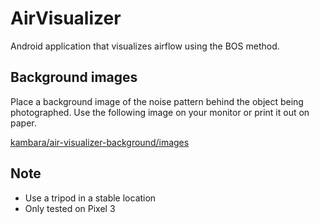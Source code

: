 # AirVisualizer

Android application that visualizes airflow using the BOS method.

## Background images

Place a background image of the noise pattern behind the object being photographed.
Use the following image on your monitor or print it out on paper.

[kambara/air-visualizer-background/images](https://github.com/kambara/air-visualizer-background/tree/master/images)

## Note

- Use a tripod in a stable location
- Only tested on Pixel 3
